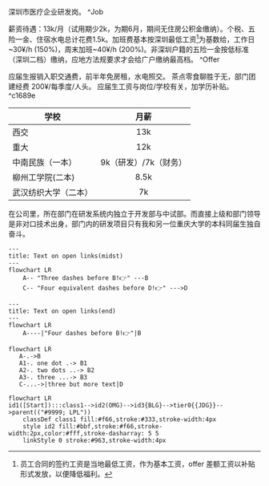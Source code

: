 深圳市医疗企业研发岗。 ^Job

薪资待遇：13k/月（试用期少2k，为期6月，期间无住房公积金缴纳）。个税、五险一金、住宿水电总计花费1.5k。加班费基本按深圳最低工资[^lowsalary]为基数给，工作日~30¥/h (150%)，周末加班~40¥/h (200%)。非深圳户籍的五险一金按低标准（深圳二档）缴纳，应地方法规要求才会给广户缴纳最高档。 ^Offer

应届生报销入职交通费，前半年免房租，水电照交。
茶点零食聊胜于无，部门团建经费 200¥/每季度/人头。
应届生工资与岗位/学校有关，加学历补贴。 ^c1689e

| 学校 | 月薪 |
| -- | :--: |
| 西交 | 13k |
| 重大 | 12k |
| 中南民族（一本） | 9k（研发）/7k（财务） |
| 柳州工学院(二本) | 8.5k |
| 武汉纺织大学（二本） |7k |

在公司里，所在部门在研发系统内独立于开发部与中试部。而直接上级和部门领导是非对口技术出身，部门内的研发项目只有我和另一位重庆大学的本科同届生独自奋斗。


```mermaid
---
title: Text on open links(midst)
---
flowchart LR
	A-- "Three dashes before B!👉" ---B
	C-- "Four equivalent dashes before D!👉" --->D
```

```mermaid
---
title: Text on open links(end)
---
flowchart LR
    A----|"Four dashes before B!👉"|B
```

```mermaid
flowchart LR
   A-.->B
   A1-. one dot .-> B1
   A2-. two dots ..-> B2
   A3-. three ...-> B3
   C-...->|three but more text|D
```

```mermaid
flowchart LR
id1([Start]):::class1-->id2(OMG)-->id3{BLG}-->tier0{{JDG}}-->parent(("#9999; LPL"))
    classDef class1 fill:#f66,stroke:#333,stroke-width:4px
    style id2 fill:#bbf,stroke:#f66,stroke-width:2px,color:#fff,stroke-dasharray: 5 5
    linkStyle 0 stroke:#963,stroke-width:4px
```

[^lowsalary]: 员工合同的签约工资是当地最低工资，作为基本工资，offer 差额工资以补贴形式发放，以便降低福利。